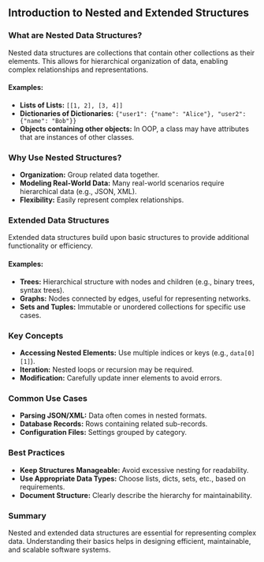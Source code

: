 ## Introduction to Nested and Extended Structures

### What are Nested Data Structures?
Nested data structures are collections that contain other collections as their elements. This allows for hierarchical organization of data, enabling complex relationships and representations.

#### Examples:
- **Lists of Lists:** `[[1, 2], [3, 4]]`
- **Dictionaries of Dictionaries:** `{"user1": {"name": "Alice"}, "user2": {"name": "Bob"}}`
- **Objects containing other objects:** In OOP, a class may have attributes that are instances of other classes.

### Why Use Nested Structures?
- **Organization:** Group related data together.
- **Modeling Real-World Data:** Many real-world scenarios require hierarchical data (e.g., JSON, XML).
- **Flexibility:** Easily represent complex relationships.

### Extended Data Structures
Extended data structures build upon basic structures to provide additional functionality or efficiency.

#### Examples:
- **Trees:** Hierarchical structure with nodes and children (e.g., binary trees, syntax trees).
- **Graphs:** Nodes connected by edges, useful for representing networks.
- **Sets and Tuples:** Immutable or unordered collections for specific use cases.

### Key Concepts
- **Accessing Nested Elements:** Use multiple indices or keys (e.g., `data[0][1]`).
- **Iteration:** Nested loops or recursion may be required.
- **Modification:** Carefully update inner elements to avoid errors.

### Common Use Cases
- **Parsing JSON/XML:** Data often comes in nested formats.
- **Database Records:** Rows containing related sub-records.
- **Configuration Files:** Settings grouped by category.

### Best Practices
- **Keep Structures Manageable:** Avoid excessive nesting for readability.
- **Use Appropriate Data Types:** Choose lists, dicts, sets, etc., based on requirements.
- **Document Structure:** Clearly describe the hierarchy for maintainability.

### Summary
Nested and extended data structures are essential for representing complex data. Understanding their basics helps in designing efficient, maintainable, and scalable software systems.